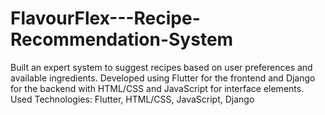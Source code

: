 # FlavourFlex---Recipe-Recommendation-System
Built an expert system to suggest recipes based on user preferences and available ingredients. Developed using Flutter for the frontend and Django for the backend with HTML/CSS and JavaScript for interface elements. 
Used Technologies: Flutter, HTML/CSS, JavaScript, Django
